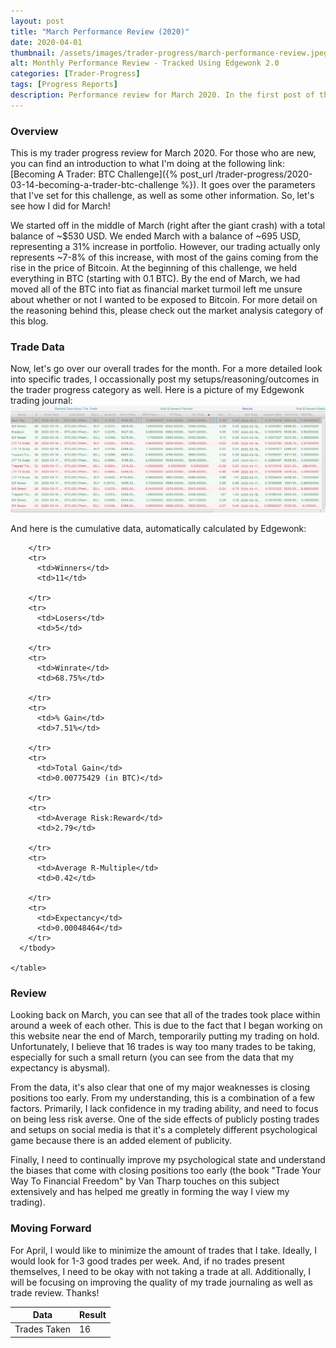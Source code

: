 ```yaml
---
layout: post
title: "March Performance Review (2020)"
date: 2020-04-01
thumbnail: /assets/images/trader-progress/march-performance-review.jpeg
alt: Monthly Performance Review - Tracked Using Edgewonk 2.0
categories: [Trader-Progress]
tags: [Progress Reports]
description: Performance review for March 2020. In the first post of this series, we go over some basic trade parameters, goal-setting, review techniques, and planning.
---
```


<h3>Overview</h3>
This is my trader progress review for March 2020. For those who are new, you can find an introduction to what I'm doing at the following link: [Becoming A Trader: BTC Challenge]({% post_url /trader-progress/2020-03-14-becoming-a-trader-btc-challenge %}). It goes over the parameters that I've set for this challenge, as well as some other information. So, let's see how I did for March!

We started off in the middle of March (right after the giant crash) with a total balance of ~$530 USD. We ended March with a balance of ~695 USD, representing a 31% increase in portfolio. However, our trading actually only represents ~7-8% of this increase, with most of the gains coming from the rise in the price of Bitcoin. At the beginning of this challenge, we held everything in BTC (starting with 0.1 BTC). By the end of March, we had moved all of the BTC into fiat as financial market turmoil left me unsure about whether or not I wanted to be exposed to Bitcoin. For more detail on the reasoning behind this, please check out the market analysis category of this blog.

<h3>Trade Data</h3>
Now, let's go over our overall trades for the month. For a more detailed look into specific trades, I occassionally post my setups/reasoning/outcomes in the trader progress category as well. Here is a picture of my Edgewonk trading journal:

<img src="/assets/images/trader-progress/march-edgewonk-journal.png" alt="Edgewonk March Journal" style="max-width:100%;" />

And here is the cumulative data, automatically calculated by Edgewonk:

  <table>
    <thead>
      <tr>
        <th>Data</th>
        <th>Result</th>
      </tr>
    </thead>
      <tbody>
        <tr>
          <td>Trades Taken</td>
          <td>16</td>

        </tr>
        <tr>
          <td>Winners</td>
          <td>11</td>

        </tr>
        <tr>
          <td>Losers</td>
          <td>5</td>

        </tr>
        <tr>
          <td>Winrate</td>
          <td>68.75%</td>

        </tr>
        <tr>
          <td>% Gain</td>
          <td>7.51%</td>

        </tr>
        <tr>
          <td>Total Gain</td>
          <td>0.00775429 (in BTC)</td>

        </tr>
        <tr>
          <td>Average Risk:Reward</td>
          <td>2.79</td>

        </tr>
        <tr>
          <td>Average R-Multiple</td>
          <td>0.42</td>

        </tr>
        <tr>
          <td>Expectancy</td>
          <td>0.00048464</td>
        </tr>
      </tbody>

    </table>

<h3>Review</h3>
Looking back on March, you can see that all of the trades took place within around a week of each other. This is due to the fact that I began working on this website near the end of March, temporarily putting my trading on hold. Unfortunately, I believe that 16 trades is way too many trades to be taking, especially for such a small return (you can see from the data that my expectancy is abysmal).

From the data, it's also clear that one of my major weaknesses is closing positions too early. From my understanding, this is a combination of a few factors. Primarily, I lack confidence in my trading ability, and need to focus on being less risk averse. One of the side effects of publicly posting trades and setups on social media is that it's a completely different psychological game because there is an added element of publicity.

Finally, I need to continually improve my psychological state and understand the biases that come with closing positions too early (the book "Trade Your Way To Financial Freedom" by Van Tharp touches on this subject extensively and has helped me greatly in forming the way I view my trading).

<h3>Moving Forward</h3>
For April, I would like to minimize the amount of trades that I take. Ideally, I would look for 1-3 good trades per week. And, if no trades present themselves, I need to be okay with not taking a trade at all. Additionally, I will be focusing on improving the quality of my trade journaling as well as trade review. Thanks!
